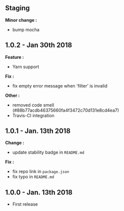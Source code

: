 ## Staging

**Minor change :**
* bump mocha

## 1.0.2 - Jan 30th 2018

**Feature :**
* Yarn support

**Fix :**
* fix empty error message when 'filter' is invalid

**Other :**
* removed code smell (#88b77acdb46375660fa4f3472c70d131e8cd4ea7)
* Travis-CI integration

## 1.0.1 - Jan. 13th 2018

**Change :**
* update stability badge in `README.md`

**Fix :**
* fix repo link in `package.json`
* fix typo in `README.md`

## 1.0.0 - Jan. 13th 2018

* First release
